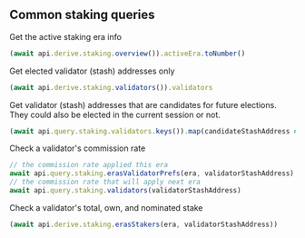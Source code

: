 ## Common staking queries

Get the active staking era info
```js
(await api.derive.staking.overview()).activeEra.toNumber()
```

Get elected validator (stash) addresses only  
```js
(await api.derive.staking.validators()).validators
```

Get validator (stash) addresses that are candidates for future elections.  
They could also be elected in the current session or not.  
```js
(await api.query.staking.validators.keys()).map(candidateStashAddress => { .. });
```

Check a validator's commission rate
```js
// the commission rate applied this era
await api.query.staking.erasValidatorPrefs(era, validatorStashAddress)
// the commission rate that will apply next era
await api.query.staking.validators(validatorStashAddress)
```

Check a validator's total, own, and nominated stake
```js
(await api.derive.staking.erasStakers(era, validatorStashAddress))
```